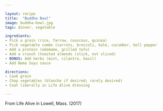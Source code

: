```yaml
---

layout: recipe
title:  "Buddha Bowl"
image: buddha-bowl.jpg
tags: dinner, vegetable

ingredients:
- Pick a grain (rice, farrow, couscous, quinoa)
- Pick vegetable combo (carrots, broccoli, kale, cucumber, bell pepper, pickled onion, squash)
- Add a protein (edemame, grilled tofu)
- Add a crunch (toasted almonds (stick, not sliced)
- BONUS: Add herbs (mint, cilantro, basil)
- Add Nama Soyu sauce

directions:
- Cook grain
- Chop vegetables (blanche if desired; rarely desired)
- Coat liberally in Life Alive dressing

---
```


From Life Alive in Lowell, Mass. (2017)
